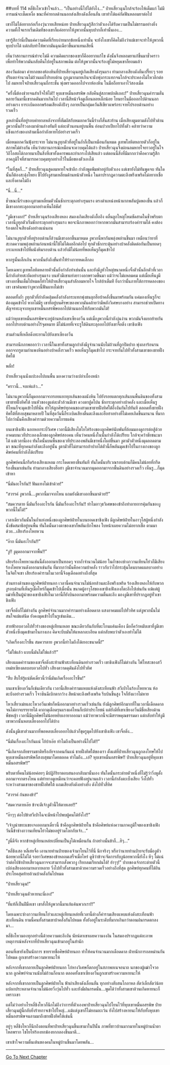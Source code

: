 ##บทที่ 114 หลี่ชิงโหวเข้าใจแล้ว...
“เป็นอย่างนี้ไปได้ยังไง...” ป๋ายเสี่ยวฉุนใกล้จะร้องไห้เต็มแก่ ไม่มีอารมณ์จะเช็ดเหงื่อ ขณะที่ค่ายกลด้านนอกส่งเสียงดังเลื่อนลั่น เขาทำได้แค่กัดฟันหลอมยาต่อไป

เขาก็ไม่ได้อยากก่อเรื่องวุ่นวายเสียหน่อย ป๋ายเสี่ยวฉุนรู้สึกว่าตัวเองได้รับความเป็นไม่ธรรมอย่างยิ่ง ความตั้งใจแรกเริ่มเดิมทีของเขาก็แค่อยากให้งูพวกนั้นหุบปากก็เท่านั้นเอง...

เขารู้สึกว่านี่เป็นแค่ความคิดที่เรียบง่ายมากข้อหนึ่งเท่านั้น จะยังไงเขาก็คิดไม่ถึงว่าแม้เขาจะทำให้งูพวกนี้หุบปากได้ แต่กลับทำให้พวกมันฉุนเฉียวขึ้นมาแทนเสียนี่  

เห็นว่าสถานการณ์ท่าจะไม่ดี ความคิดแรกของเขาก็คืออยากแก้ไข ดังนั้นจึงหลอมยาแก้ขึ้นมาชั่วคราว เพื่อทำให้พวกมันกลับคืนไปอยู่ในสภาพเดิม ต่อให้งูพวกนั้นจะร้องขู่ไม่หยุดเขาก็ยอมแล้ว

สองวันต่อมา ค่ายกลของห้องหินที่ป๋ายเสี่ยวฉุนอยู่เกิดเสียงดังรุนแรง ท่ามกลางเสียงดังลั่นเปรี๊ยะๆ รอยปริแตกจำนวนไม่ถ้วนแผ่ไปรอบด้าน ถูกงูมากมายเกินจะนับพุ่งกระแทกจนใกล้จะประคองไม่ไหวอีกต่อไป ลมหายใจป๋ายเสี่ยวฉุนถี่กระชั้น พุ่งพรวดออกไปจากห้องหิน ในมือถือยาเอาไว้สองเม็ด

“ครั้งนี้ต้องช่วยจนสำเร็จให้ได้!! หุบเขาหมื่นอสรพิษ กลับคืนสู่สภาพปกติเถอะ!” ป๋ายเสี่ยวฉุนคำรามลั่น หลายวันมานี้เขากดดันมากเกินไป เวลานี้สีหน้าจึงดูเลื่อนลอยเล็กน้อย โยนยาในมือออกไปด้านนอกอย่างแรง ยาระเบิดออกพร้อมเสียงดังปังๆ กลายเป็นกลุ่มควันสีเขียวแพร่กระจายไปรอบด้านอย่างรวดเร็ว

งูเหล่านั้นที่อยู่รอบค่ายกลหลังจากที่สัมผัสกับหมอกควันนี้ร่างก็สั่นสะท้าน เมื่อเสียงตูมตามดังไปทั่วด้าน งูพวกนั้นก็ร่วงลงมาด้านล่างทันที แต่ละตัวนอนอยู่บนพื้น อ่อนปวกเปียกไปทั้งตัว คล้ายว่าความแข็งแกร่งของกล้ามเนื้อกำลังหายไปอย่างรวดเร็ว

เมื่อหมอกควันฟุ้งกระจาย ไม่นานงูทุกตัวที่อยู่ในถ้ำก็เป็นเหมือนกันหมด งูเทพโลหิตหลายตัวก็อยู่ในสภาพไม่ต่างกัน เห็นว่าสถานการณ์เหมือนจะควบคุมได้แล้ว ป๋ายเสี่ยวฉุนจึงผ่อนลมหายใจยาวอยู่ในใจ วิถีโอสถได้กลายมาเป็นสิ่งที่เขาทั้งเคารพและยำเกรงไปเสียแล้ว แต่ตอนนี้สิ่งที่มีมากกว่าคือความรู้สึกภาคภูมิใจที่สามารถควบคุมทุกอย่างไว้ในมือของตัวเองได้

“ในที่สุดก็...” ป๋ายเสี่ยวฉุนสูดลมหายใจเข้าลึก กำลังพูดพึมพำอยู่กับตัวเอง แต่เขายังไม่ทันพูดจบ ทันใดนั้นก็ต้องสะดุ้งโหยง ชี้ไปยังงูสามเหลี่ยมด้านหน้าตัวหนึ่ง ในตาปรากฏความตะลึงพรึงเพริดไม่อยากเชื่อ และยิ่งคาดไม่ถึง

“นี่...นี่...”

ชั่วขณะนี้ร่างของงูสามเหลี่ยมตัวนั้นชักกระตุกอย่างรุนแรง ตรงตำแหน่งหน้าผากพลันปูดพองขึ้น แล้วก็มีเขางอกทะลุออกมาอย่างเห็นได้ชัด! 

“งูมีเขางอก!” ป๋ายเสี่ยวฉุนร้องเสียงหลง สมองเกิดเสียงดังอื้ออึง คลื่นลูกใหญ่โหมซัดสาดในชั่วพริบตา เวลานี้งูทุกตัวเริ่มชักกระตุกอย่างรุนแรง พอจะนึกภาพออกว่าหากพวกมันสามารถร้องคำรามได้ คงต้องร้องตกใจเสียงดังอย่างแน่นอน

ไม่นานงูทุกตัวที่อยู่รอบด้านก็ล้วนมีเขางอกขึ้นมาหมด งูพวกนี้พากันพลุ่งพล่านขึ้นมา เหมือนว่ายาที่สะกดความพลุ่งพล่านก่อนหน้านี้ใช้ไม่ได้ผลอีกต่อไป ทุกตัวชักกระตุ้นอย่างบ้าคลั่งติดต่อกันเป็นทอดๆ กระแทกเข้าไปที่ผนังหินรอบด้าน แล้วยังมีไม่น้อยที่พอเห็นรูก็มุดเข้าไป

หากรูนั้นเล็กเกิน พวกนั้นยังถึงขั้นทำให้ร่างกายหดเล็กลง 

โดยเฉพาะงูเทพโลหิตหลายตัวนั้นยิ่งกำลังทำเช่นนั้น และยังมีงูหัวใหญ่ขนาดหนึ่งจั้งตัวนั้นอีกตัวที่เวลานี้กำลังส่ายสะบัดอย่างรุนแรง บนหัวมีเขาแท่งยาวงอกพรวดขึ้นมา แม้ว่าจะไม่แหลมคม แต่เมื่อเห็นงูมีเขางอกขึ้นเต็มไปหมดก็ทำให้ป๋ายเสี่ยวฉุนสำลักลมหายใจ ใกล้บ้าเต็มที ยิ่งกว่านั้นภายใต้การทดลองของเขา เขาค้นพบว่างูพวกนี้ฟันแทงไม่เข้า

ตลอดทั้งถ้ำ งูทุกตัวที่กำลังคลุ้มคลั่งกำลังกระแทกพุ่งชนลุกฮือบ้าคลั่งขึ้นมาพร้อมกัน แค่มองเห็นรูก็จะต้องมุดเข้าไป หากไม่มีรู เขาที่อยู่บนศีรษะของพวกมันคล้ายว่ามีพลังวิเศษบางอย่าง สามารถช่วยเปิดทางสัญจรทะลุจากหุบเขาหมื่นอสรพิษออกไปด้านนอกให้กับพวกมันได้!   

แม้ว่าหุบเขาหมื่นอสรพิษจะอยู่ด้านหลังเขาเซียงอวิ๋น แต่เมื่องูพวกนี้กำลังงุ่นง่าน พวกมันจึงแยกย้ายกันออกไปรอบด้านอย่างไร้จุดหมาย มีไม่น้อยที่เจาะรูใต้ดินทะลุออกไปยังเขาจื่อติ่ง เขาชิงเฟิง

สามส่วนที่เหลือดิ่งทะยานไปยังเขาเซียงอวิ๋น

สามารถนึกภาพออกว่า เวลานี้ในเขาทั้งสามลูกกำลังมีงูจำนวนนับไม่ถ้วนที่ถูกปิดปาก พุ่งถลาร้อนรนออกจากรูตามกำแพงหินอย่างบ้าคลั่งรวดเร็ว พอเห็นรูก็มุดเข้าไป กระจายกันไปทั่วทั้งสามเขาของชายฝั่งทิศใต้ 

พลั่ก!

ป๋ายเสี่ยวฉุนนั่งแปะลงไปบนพื้น มองความว่างเปล่าเบื้องหน้า

“คราวนี้...จบเห่แล้ว...”

ไม่นานงูพวกนี้ก็มุดออกมาจากรอยแยกทุกเส้นของผนังหิน ไปยังรอยแตกทุกเส้นบนพื้นดินของทั้งสามเขาชายฝั่งทิศใต้ บนหัวของงูแต่ละตัวล้วนมีเขา ดวงตาปูดโปน ชักกระตุกอย่างบ้าคลั่ง และเมื่อเห็นรูที่ไหนก็จะมุดเข้าไปที่นั่น ทำให้ลูกศิษย์ทุกคนของสามเขาชายฝั่งทิศใต้อึ้งงันกันไปทันที ตลอดทั้งชายฝั่งทิศใต้ที่สงบสุขมาหลายปี ในที่สุดวันนี้ก็ระเบิดเสียงตื่นตะลึงและฮือฮาอย่างที่ไม่เคยเกิดขึ้นมานาน ที่มากไปกว่านั้นคือเสียงคำรามด้วยความโกรธแค้น

บนเขาชิงเฟิง นอกหอกระบี่วิเศษ เวลานี้มีเสียงไชโยโห่ร้องของลูกศิษย์นับพันที่ล้อมมองดูการต่อสู้ด้วยอาคมบนเวทีประลองเล็กของลูกศิษย์สองคน เห็นว่าคนหนึ่งในนั้นกำลังได้เปรียบ ใกล้จะคว้าชัยชนะมาได้ แต่เวลานี้เอง ทันใดนั้นบนพื้นของเวทีประลองพลันมีเขาหนึ่งโผล่ขึ้นมา งูตามัวตัวหนึ่งมุดลอดตามมา ขณะที่ทุกคนกำลังตะลึงอยู่นั้น งูตามัวที่ไม่สามารถอ้าปากได้ตัวนี้ก็พลันมุดเข้าไปในกางเกงของลูกศิษย์คนที่กำลังได้เปรียบ 

ลูกศิษย์คนนี้กรีดร้องเสียงแหลม กระโดดเหยงขึ้นทันที ทันใดนั้นบริเวณรอบด้านก็มีคนไม่น้อยที่กรีดร้องขึ้นมาเช่นกัน ท่ามกลางเสียงฮือฮา งูมีเขาจำนวนมากมุดออกมาจากพื้นดินอย่างรวดเร็ว เห็นรู...ก็มุดเข้าหา

“นี่มันอะไรกัน!! ฟันแทงไม่เข้าด้วย!”

“สวรรค์ งูพวกนี้...งูพวกนี้มาจากไหน แถมยังมีเขางอกขึ้นมาด้วย!!”

“สมควรตาย นี่มันเรื่องอะไรกัน นี่มันเรื่องอะไรกัน!! ทำไมอาวุธวิเศษของข้าถึงทำลายการคุ้มกันของงูพวกนี้ไม่ได้!”

เวลาเดียวกันนั้นในถ้ำแห่งหนึ่งของลูกศิษย์ฝ่ายในบนยอดเขาชิงเฟิง มีลูกศิษย์ฝ่ายในอาวุโสผู้หนึ่งกำลังนั่งขัดสมาธิอยู่บนพื้น ทันใดนั้นดวงตาของเขาก็พลันเบิกโพลง ใบหน้าเผยความไม่อยากเชื่อ ตามมาด้วย...เสียงร้องโหยหวน

“อ๊าก นี่มันอะไรกัน!!”

“งู!! งูมุดออกมาจากพื้น!!” 

เสียงร้องโหยหวนเช่นนี้ดังออกมาเป็นทอดๆ จากถ้ำจำนวนไม่น้อย ในถ้ำของซ่างกวานเทียนโย่วก็มีเสียงร้องโหยหวนดังออกมาเช่นกัน ที่มากกว่านั้นคือความบ้าคลั่ง ราวกับว่าไปกระตุ้นโดนบาดแผลบางอย่างในจิตใจเขา เสียงร้องคำรามในเวลานี้จึงดุเดือดอย่างถึงที่สุด

ส่วนทางด้านของลูกศิษย์ฝ่ายนอก เวลานี้คนจำนวนไม่น้อยล้วนตะลึงพรึงเพริด ร้องเสียงหลงให้กับพวกงูรอบด้านที่เห็นรูเมื่อไหร่ก็มุดเข้าไปเมื่อนั้น ขนาดผู้อาวุโสของเขาชิงเฟิงเองก็ตะลึงไปเช่นกัน แม้แต่ผู้เฒ่าที่เป็นผู้นำของเขาชิงเฟิงในเวลานี้ก็ยังบินออกมาพร้อมความตื่นตะลึง มองงูมีเขาที่ปรากฏอยู่ทั่วเขาชิงเฟิง

เขาจื่อติ่งก็ไม่ต่างกัน ลูกศิษย์จำนวนมากคำรามอย่างเดือดดาล แสงอาคมแผ่ไปทั่วทิศ แต่งูพวกนั้นไม่สนใจแม้แต่นิด ยังคงมุดเข้าไปในรูเช่นเดิม...

สายฟ้าอบอวลไปทั่วร่างของหลู่เทียนเหลย ขณะเดียวกันกับที่ตะโกนแค้นเคือง มือก็คว้าหมับเขาที่งูมีเขาตัวหนึ่งซึ่งมุดเข้ามาในกางเกง คิดจะบีบมันให้แหลกละเอียด แต่กลับพบว่าตัวเองทำไม่ได้

“เกิดเรื่องอะไรขึ้น สมควรตาย งูพวกนี้ทำไมถึงได้เยอะขนาดนี้!”

“ไม่ใช่แล้ว แบบนี้มันไม่ใช่แล้ว!!”    

เสียงแผดคำรามของเขาจื่อติ่งสะท้านฟ้าสะเทือนดินอย่างรวดเร็ว เขาชิงเฟิงก็ไม่ต่างกัน ไฟโทสะของสวีเหม่ยเซียงตลบอบอวลไปทั่ว เสียงตวาดดุดันดังไปทั่วทิศ

“สืบ สืบให้รู้แน่ชัดเดี๋ยวนี้ว่านี่มันเกิดเรื่องอะไรขึ้น!” 

บนเขาเซียงอวิ๋นก็เช่นเดียวกัน เวลานี้เสียงคำรามแหบแห้งดังสะเทือนฟ้า สวีเป่าไฉร้องโหยหวน ห้อตะบึงอย่างรวดเร็ว โจวซินฉีเบิกตากว้าง สีหน้าตะลึงพรึงเพริด รีบบินขึ้นสูง ใจก็ยังผวาไม่หาย

โหวเสี่ยวเม่ยและโหวอวิ๋นเฟยก็หนีออกมาอย่างรวดเร็วเช่นกัน ยังมีลูกศิษย์อีกมากที่ในเวลานี้เดือดดาลจนไม่อาจบรรยายได้ คาถาดุเดือดรุนแรงแค่ไหนก็เปล่าประโยชน์ แต่ยังดีที่เขาเซียงอวิ๋นมีชื่อเสียงด้านพืชหญ้า เวลานี้มีลูกศิษย์ไม่น้อยหยิบเอายาออกมา แม้ว่ายาพวกนี้จะมีสรรพคุณธรรมดา แต่กลับทำให้งูมีเขาพวกนั้นหลบเลี่ยงออกไปได้บ้าง 

ดังนั้นงูมีเขาส่วนมากที่พอหลบเลี่ยงออกไปแล้วก็ขุดรูมุดไปยังเขาชิงเฟิง เขาจื่อติ่ง...

“นี่มันเรื่องอะไรกันแน่ ไอ้บ้าเอ๊ย ทำไมถึงเป็นอย่างนี้ไปได้!!” 

“นี่เกิดจากภัยธรรมชาติหรือภัยจากคนกันแน่ ชายฝั่งทิศใต้ของเรา ตั้งแต่ที่ป๋ายเสี่ยวฉุนถูกลงโทษให้ไปหุบเขาหมื่นอสรพิษก็สงบสุขมาโดยตลอด ทำไมถึง...เอ๋? หุบเขาหมื่นอสรพิษ!! ป๋ายเสี่ยวฉุนอยู่ที่หุบเขาหมื่นอสรพิษ!!”

พริบตาที่คนไม่น้อยค่อยๆ มีปฏิกิริยาตอบสนองกลับมานั้นเอง ทันใดนั้นกระต่ายตัวหนึ่งที่ไม่รู้ว่าวิ่งหูตั้งออกมาจากตรงไหน แต่ท่าทางดูเหมือนว่าจะคอยฟังอยู่นานแล้ว เวลานี้กำลังตะเบ็งเสียง วิ่งไปทั่วระหว่างสามเขาของชายฝั่งทิศใต้ แถมเสียงยังดังอย่างยิ่ง ดังไปทั่วสี่ทิศ

“สวรรค์ ก้นของข้า!”

“สมควรตายเอ๊ย ข้าจะตีเจ้างูตัวนี้ให้ตายเลย!!”

“อ๊าๆๆ ต่อไปข้าสวีเป่าไฉจะมีหน้าไปพบผู้คนได้ยังไง!!”

“เจ้างูน่าขยะแขยงจงออกมาเดี๋ยวนี้ ข้าคือลูกศิษย์ฝ่ายใน ข้าคือศิษย์แห่งความภาคภูมิใจของเขาชิงเฟิง วันนี้ข้าซ่างกวานเทียนโย่วไม่ขออยู่ร่วมโลกกับเจ้า...”

“งูนี่ดีจัง หากข้าหลู่เทียนเหล่ยเปลี่ยนเป็นงูได้เหมือนกัน ถ้าอย่างนั้นข้าก็...ฮิๆ...”

“หลี่ชิงเสอ หลี่เฮยจื่อ เอานายท่านป๋ายของเจ้ามาโยนไว้ที่นี่ นึกจริงๆ หรือว่านายท่านป๋ายจะรับมืองูตัวน้อยพวกนี้ไม่ได้ รอยาวิเศษของข้าหลอมเสร็จเมื่อไหร่ ดูซิว่าข้าจะจัดการกับงูน้อยพวกนี้ยังไง หึๆ ไม่แน่ว่าต่อไปข้าป๋ายเสี่ยวฉุนอาจจะสามารถสั่งพวกงู เรียกลมเรียกฝนได้! ฮ่าๆๆ!” ปากของเจ้ากระต่ายตัวนี้เปล่งเสียงออกมาหลากหลาย วิ่งไปทั่วทั้งสามเขาด้วยความรวดเร็วอย่างถึงที่สุด ลูกศิษย์ทุกคนที่ได้ยินประโยคสุดท้ายล้วนบ้าคลั่งกันไปหมด

“ป๋ายเสี่ยวฉุน!”

“ป๋ายเสี่ยวฉุนตัวหายนะนี่เอง!”

“ที่แท้ก็เป็นฝีมือเขา เขาสั่งให้งูพวกนี้มาแก้แค้นพวกเรา!!”

โดยเฉพาะซ่างกวานเทียนโย่วและหลู่เทียนเหล่ยที่เวลานี้ต่างก็คำรามเสียงแหบแห้งดังสะเทือนฟ้าสะเทือนดิน ยามนี้คนทั้งสามเขาบ้าคลั่งกันไปหมด ทั้งยังอยู่ในระดับที่มากเกินกว่าตอนฝนกรดตกลงมา...

หลี่ชิงโหวมองทุกอย่างนี้ด้วยความตะลึงงัน นัยน์ตาเขาเผยความงงงัน ในสมองปรากฏแต่ละภาพเหตุการณ์หลังจากที่ป๋ายเสี่ยวฉุนเข้ามาอยู่ในสำนัก

ตอนที่เขายังเป็นนักการ ขายรายชื่อศิษย์ฝ่ายนอก ทำให้คนจำนวนมากเดือดดาล ฝ่ายนักการอลหม่านกันไปหมด ถูกเขาสร้างความหายนะให้  

หลังจากที่เขากลายเป็นลูกศิษย์ฝ่ายนอก ไก่หางวิเศษก็ตกอยู่ในสภาพอเนจอนาถ นกของผู้เฒ่าโจวอนาถ ลูกศิษย์จำนวนนับไม่ถ้วนก็อนาถ ตลอดทั้งเขาเซียงอวิ๋นถูกเขาสร้างความหายนะให้

หลังจากที่เขากลายเป็นลูกศิษย์ฝ่ายใน ฟ้าผ่าเสียงดังเลื่อนลั่น ทุกอย่างสับสนโกลาหล สัตว์เล็กสัตว์น้อยแปลกประหลาดจำนวนไม่น้อยวิ่งวุ่นไปทั่ว และยังมีฝนกรดนั่น...พูดได้ว่าทั้งสามเขาล้วนเกิดหายนะก็เพราะเขา 

แต่ไม่ว่าอย่างไรหลี่ชิงโหวก็นึกไม่ถึงว่าการที่ตัวเองพาป๋ายเสี่ยวฉุนไปโยนไว้ที่หุบเขาหมื่นอสรพิษ ป๋ายเสี่ยวฉุนผู้นี้กลับยิ่งร้ายกาจเข้าไปใหญ่...แม้แต่งูเขาก็ไม่ยอมละเว้น ยังไปสร้างหายนะให้กับทั้งหุบเขาหมื่นอสรพิษจนลามมาถึงชายฝั่งทิศใต้เช่นนี้

อยู่ๆ หลี่ชิงโหวก็นึกถึงตอนที่พาป๋ายเสี่ยวฉุนขึ้นเขามาในปีนั้น ภาพที่ชาวบ้านมากมายในหมู่บ้านน้ำตาไหลพราก ไชโยโห่ร้องยกฆ้องยกกลองขึ้นมาตี...

เขาเข้าใจความตื่นเต้นของคนในหมู่บ้านขึ้นมาโดยพลัน... 

----------   



[Go To Next Chapter]( ./115.md)